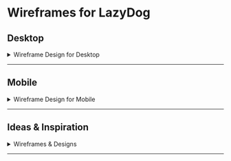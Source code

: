 # Wireframes for LazyDog

## Desktop

<details>
<Summary>Wireframe Design for Desktop</summary>
<br>

#### Home Page

![Home Page](./wireframe-img/home-page.png)

#### Sign Up & Sign In

![SignUp & SignIn Page](./wireframe-img/signup-login-page.png)

#### Resource Page

![Resource Page](./wireframe-img/resource-page.png)

#### Resource Detail Page

![Resource Detail Page](#)

#### Contribution Page

![Contribution Page](./wireframe-img/contribution-page.png)

#### User Dashboard

![User Dashboard](./wireframe-img/user-dashboard.png)

#### About Page

![About Page](./wireframe-img/about-page.png)


#### About Detail Page

![About Detail Page](#)

</details>

---

## Mobile

<details>
<Summary>Wireframe Design for Mobile</summary>
</details>

---

## Ideas & Inspiration

<details>
<Summary>Wireframes & Designs</summary>
<br>

#### Inspiration for Carousel Sections on the Home Page:

<br>

![Hero Section](./wireframe-img/video-hero.png)

![Hero Section](./wireframe-img/bestContribution-hero.png)

![Hero Section](./wireframe-img/top5AndComments-hero.png)

#### Inspiration for Navbar Section:

![Navbar Section](./wireframe-img/Hero-Nav.png)
</details>

---